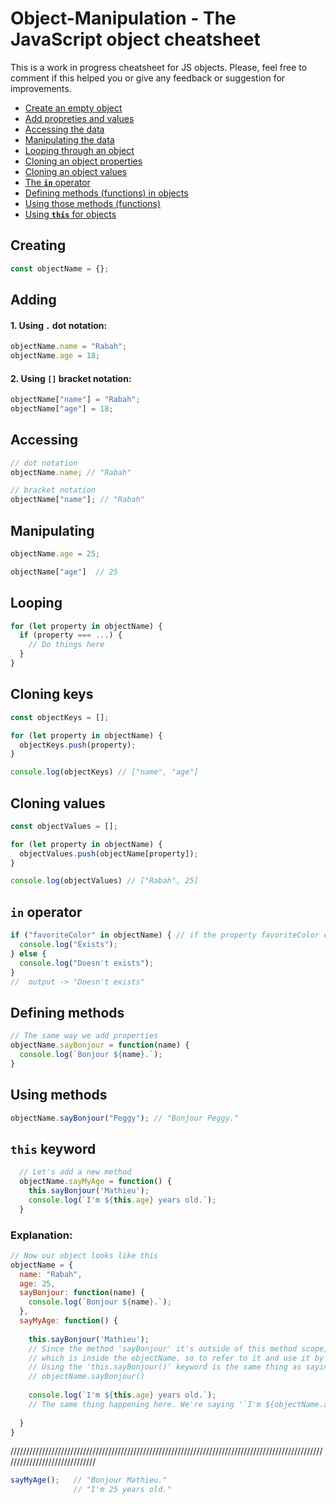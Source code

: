 # Object-Manipulation - The JavaScript object cheatsheet
This is a work in progress cheatsheet for JS objects. Please, feel free to comment if this helped you or give any feedback or suggestion for improvements.

- [Create an empty object](#creating)
- [Add propreties and values](#adding)
- [Accessing the data](#accessing)
- [Manipulating the data](#manipulating)
- [Looping through an object](#looping)
- [Cloning an object properties](#cloning-keys)
- [Cloning an object values](#cloning-values)
- [The **`in`** operator](#in-operator)
- [Defining methods (functions) in objects](#defining-methods)
- [Using those methods (functions)](#using-methods)
- [Using **`this`** for objects](#this-keyword)

## Creating
```javascript
const objectName = {};
```
## Adding
#### 1. Using `.` dot notation:
```javascript
objectName.name = "Rabah";
objectName.age = 18;
```
#### 2. Using `[]` bracket notation:
```javascript
objectName["name"] = "Rabah";
objectName["age"] = 18;
```
## Accessing
```javascript
// dot notation
objectName.name; // "Rabah"

// bracket notation
objectName["name"]; // "Rabah"
```
## Manipulating
```javascript
objectName.age = 25;

objectName["age"]  // 25
```
## Looping
```javascript
for (let property in objectName) {
  if (property === ...) {
    // Do things here
  }
}
```
## Cloning keys
```javascript
const objectKeys = [];

for (let property in objectName) {
  objectKeys.push(property);
}

console.log(objectKeys) // ["name", "age"]
```
## Cloning values
```javascript
const objectValues = [];

for (let property in objectName) {
  objectValues.push(objectName[property]);
}

console.log(objectValues) // ["Rabah", 25]
```
## `in` operator
```javascript
if ("favoriteColor" in objectName) { // if the property favoriteColor exists in objectName
  console.log("Exists");
} else {
  console.log("Doesn't exists");
}
//  output -> "Doesn't exists"
```
## Defining methods
```javascript
// The same way we add properties
objectName.sayBonjour = function(name) {
  console.log(`Bonjour ${name}.`);
}
```
## Using methods
```javascript
objectName.sayBonjour("Peggy"); // "Bonjour Peggy."
```
## `this` keyword
```javascript
  // Let's add a new method
  objectName.sayMyAge = function() {
    this.sayBonjour('Mathieu');
    console.log(`I'm ${this.age} years old.`);
  }
```  
### Explanation:
  ```javascript
  // Now our object looks like this
  objectName = {
    name: "Rabah",
    age: 25,
    sayBonjour: function(name) {
      console.log(`Bonjour ${name}.`);
    },
    sayMyAge: function() {
    
      this.sayBonjour('Mathieu');
      // Since the method 'sayBonjour' it's outside of this method scope, 
      // which is inside the objectName. so to refer to it and use it by calling it, we have to use the 'this' keyword.
      // Using the 'this.sayBonjour()' keyword is the same thing as saying:
      // objectName.sayBonjour()
       
      console.log(`I'm ${this.age} years old.`);
      // The same thing happening here. We're saying '`I'm ${objectName.age} years old.'
      
    }
  }   
  ```
  //////////////////////////////////////////////////////////////////////////////////////////////////////////////////////////////
  ```javascript
  sayMyAge();   // "Bonjour Mathieu."
                // "I'm 25 years old."
  ```

